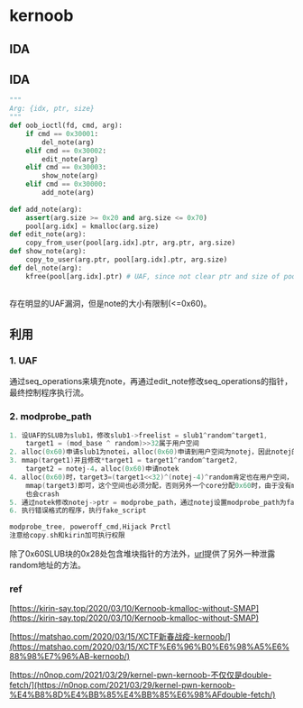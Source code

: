 # kernoob

## IDA
## IDA

```python
"""
Arg: {idx, ptr, size}
"""
def oob_ioctl(fd, cmd, arg):
	if cmd == 0x30001:
		del_note(arg)
	elif cmd == 0x30002:
		edit_note(arg)
	elif cmd == 0x30003:
		show_note(arg)
	elif cmd == 0x30000:
		add_note(arg)
	
def add_note(arg):
	assert(arg.size >= 0x20 and arg.size <= 0x70)
	pool[arg.idx] = kmalloc(arg.size)
def edit_note(arg):
	copy_from_user(pool[arg.idx].ptr, arg.ptr, arg.size)
def show_note(arg):
	copy_to_user(arg.ptr, pool[arg.idx].ptr, arg.size)
def del_note(arg):
	kfree(pool[arg.idx].ptr) # UAF, since not clear ptr and size of pool[arg.idx]
	
```

存在明显的UAF漏洞，但是note的大小有限制(<=0x60)。

## 利用

### 1. UAF
通过seq_operations来填充note，再通过edit_note修改seq_operations的指针，最终控制程序执行流。

### 2. modprobe_path
```c
1. 设UAF的SLUB为slub1，修改slub1->freelist = slub1^random^target1,
	target1 = (mod_base ^ random)>>32属于用户空间
2. alloc(0x60)申请slub1为notei，alloc(0x60)申请到用户空间为notej，因此notej的地址为用户空间
3. mmap(target1)并且修改*target1 = target1^random^target2,
	target2 = notej-4，alloc(0x60)申请notek
4. alloc(0x60)时，target3=(target1<<32)^(notej-4)^random肯定也在用户空间，
	mmap(target3)即可，这个空间也必须分配，否则另外一个core分配0x60时，由于没有mmap映射，因此
	也会crash
5. 通过notek修改notej->ptr = modprobe_path，通过notej设置modprobe_path为fake_script
6. 执行错误格式的程序，执行fake_script
```

```c
modprobe_tree, poweroff_cmd,Hijack Prctl
注意给copy.sh和kirin加可执行权限
```

除了0x60SLUB块的0x28处包含堆块指针的方法外，[url](https://n0nop.com/2021/03/29/kernel-pwn-kernoob-%E4%B8%8D%E4%BB%85%E4%BB%85%E6%98%AFdouble-fetch/#%E4%BF%AE%E6%94%B9%E5%86%85%E6%A0%B8%E4%B8%AD%E7%9A%84%E5%85%A8%E5%B1%80%E5%8F%98%E9%87%8F)提供了另外一种泄露random地址的方法。

### ref

[https://kirin-say.top/2020/03/10/Kernoob-kmalloc-without-SMAP](https://kirin-say.top/2020/03/10/Kernoob-kmalloc-without-SMAP)

[https://matshao.com/2020/03/15/XCTF新春战疫-kernoob/](https://matshao.com/2020/03/15/XCTF%E6%96%B0%E6%98%A5%E6%88%98%E7%96%AB-kernoob/)

[https://n0nop.com/2021/03/29/kernel-pwn-kernoob-不仅仅是double-fetch/](https://n0nop.com/2021/03/29/kernel-pwn-kernoob-%E4%B8%8D%E4%BB%85%E4%BB%85%E6%98%AFdouble-fetch/)

